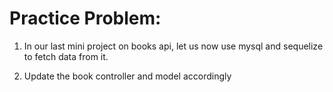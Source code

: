 # Practice Problem:

1. In our last mini project on books api, let us now use mysql and sequelize to fetch data from it.

2. Update the book controller and model accordingly





